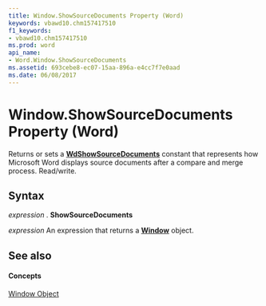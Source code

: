 ```yaml
---
title: Window.ShowSourceDocuments Property (Word)
keywords: vbawd10.chm157417510
f1_keywords:
- vbawd10.chm157417510
ms.prod: word
api_name:
- Word.Window.ShowSourceDocuments
ms.assetid: 693cebe8-ec07-15aa-896a-e4cc7f7e0aad
ms.date: 06/08/2017
---
```



# Window.ShowSourceDocuments Property (Word)

Returns or sets a **[WdShowSourceDocuments](wdshowsourcedocuments-enumeration-word.md)** constant that represents how Microsoft Word displays source documents after a compare and merge process. Read/write.


## Syntax

 _expression_ . **ShowSourceDocuments**

 _expression_ An expression that returns a **[Window](window-object-word.md)** object.


## See also


#### Concepts


[Window Object](window-object-word.md)

